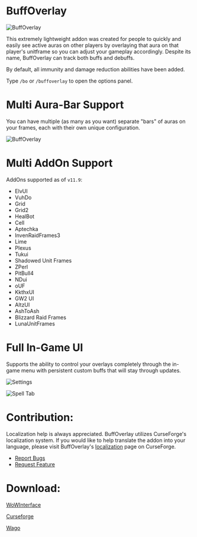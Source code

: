 # **BuffOverlay**

<img src="https://i.imgur.com/NRKVqfA.png" alt="BuffOverlay" />

This extremely lightweight addon was created for people to quickly and easily see active auras on other players by overlaying that aura on that player's unitframe so you can adjust your gameplay accordingly. Despite its name, BuffOverlay can track both buffs and debuffs.

By default, all immunity and damage reduction abilities have been added.


Type `/bo` or `/buffoverlay` to open the options panel.

# **Multi Aura-Bar Support**

You can have multiple (as many as you want) separate "bars" of auras on your frames, each with their own unique configuration.

<img src="https://i.imgur.com/WQXxJ7Y.png" alt="BuffOverlay" />

# **Multi AddOn Support**

AddOns supported as of `v11.9`:

- ElvUI
- VuhDo
- Grid
- Grid2
- HealBot
- Cell
- Aptechka
- InvenRaidFrames3
- Lime
- Plexus
- Tukui
- Shadowed Unit Frames
- ZPerl
- PitBull4
- NDui
- oUF
- KkthxUI
- GW2 UI
- AltzUI
- AshToAsh
- Blizzard Raid Frames
- LunaUnitFrames

# **Full In-Game UI**

Supports the ability to control your overlays completely through the in-game menu with persistent custom buffs that will stay through updates.

![Settings](https://i.imgur.com/sRWBj42.png "Settings")

![Spell Tab](https://i.imgur.com/9QeQ3CE.png "Spell Tab")


# **Contribution:**

Localization help is always appreciated. BuffOverlay utilizes CurseForge's localization system. If you would like to help translate the addon into your language, please visit BuffOverlay's [localization](https://www.curseforge.com/wow/addons/buff-overlay/localization) page on CurseForge.

- [Report Bugs](https://github.com/clicketz/buff-overlay/issues/new/choose)
- [Request Feature](https://github.com/clicketz/buff-overlay/issues/new/choose)

# **Download:**

[WoWInterface](https://www.wowinterface.com/downloads/info24683-BuffOverlay.html)

[Curseforge](https://www.curseforge.com/wow/addons/buff-overlay)

[Wago](https://addons.wago.io/addons/buff-overlay)
